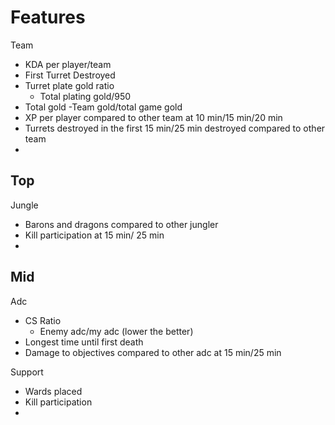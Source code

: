 # Features
Team
- KDA per player/team
- First Turret Destroyed
- Turret plate gold ratio
    - Total plating gold/950
- Total gold
    -Team gold/total game gold
- XP per player compared to other team at 10 min/15 min/20 min
- Turrets destroyed in the first 15 min/25 min destroyed compared to other team
- 

Top
- 

Jungle
- Barons and dragons compared to other jungler
- Kill participation at 15 min/ 25 min
- 

Mid
- 


Adc
- CS Ratio
    - Enemy adc/my adc (lower the better)
- Longest time until first death
- Damage to objectives compared to other adc at 15 min/25 min

Support
- Wards placed
- Kill participation
- 

